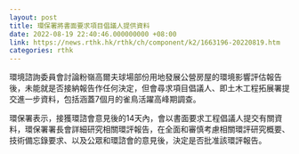 ```yaml
---
layout: post
title: 環保署將書面要求項目倡議人提供資料
date: 2022-08-19 22:40:46.000000000 +08:00
link: https://news.rthk.hk/rthk/ch/component/k2/1663196-20220819.htm
categories: rthk
---
```


環境諮詢委員會討論粉嶺高爾夫球場部份用地發展公營房屋的環境影響評估報告後，未能就是否接納報告作任何決定，但會尋求項目倡議人、即土木工程拓展署提交進一步資料，包括涵蓋7個月的雀鳥活躍高峰期調查。

環保署表示，接獲環諮會意見後的14天內，會以書面要求工程倡議人提交有關資料，環保署署長會詳細研究相關環評報告，在全面和審慎考慮相關環評研究概要、技術備忘錄要求、以及公眾和環諮會的意見後，決定是否批准該環評報告。
